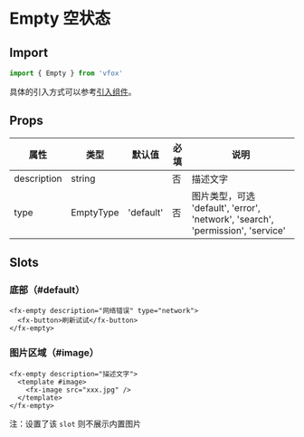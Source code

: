 # Empty 空状态

## Import

```JavaScript
import { Empty } from 'vfox'
```

具体的引入方式可以参考[引入组件](../guide/import.md)。

## Props

| 属性        | 类型      | 默认值    | 必填 | 说明                                                                            |
| ----------- | --------- | --------- | ---- | ------------------------------------------------------------------------------- |
| description | string    |           | 否   | 描述文字                                                                        |
| type        | EmptyType | 'default' | 否   | 图片类型，可选 'default', 'error', 'network', 'search', 'permission', 'service' |

## Slots

### 底部（#default）

```Vue
<fx-empty description="网络错误" type="network">
  <fx-button>刷新试试</fx-button>
</fx-empty>
```

### 图片区域（#image）

```Vue
<fx-empty description="描述文字">
  <template #image>
    <fx-image src="xxx.jpg" />
  </template>
</fx-empty>
```

注：设置了该 `slot` 则不展示内置图片
